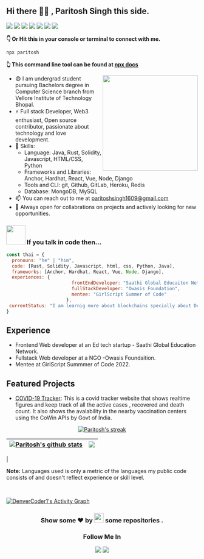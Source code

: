 ## Hi there :raising_hand_man: , Paritosh Singh this side.

[<img src="https://img.shields.io/badge/linkedin-%230077B5.svg?&style=for-the-badge&logo=linkedin&logoColor=white">](https://www.linkedin.com/in/proparitoshsingh/)
[<img src="https://img.shields.io/badge/linktree-39E09B?style=for-the-badge&logo=linktree&logoColor=white">](https://linktr.ee/proparitoshsingh)
[<img src="https://img.shields.io/badge/twitter-%230077B5.svg?&style=for-the-badge&logo=twitter&logoColor=white">](https://twitter.com/proparitosh1609)
[<img src="https://img.shields.io/badge/Instagram-E4405F?style=for-the-badge&logo=instagram&logoColor=white">](https://www.instagram.com/proparitoshsingh/)
[<img src="https://img.shields.io/badge/Portfolio-%23000000.svg?&style=for-the-badge">](https://proparitoshsingh.github.io/portfolio/)
[<img src="https://img.shields.io/badge/-LeetCode-FFA116?style=for-the-badge&logo=LeetCode&logoColor=black">](https://leetcode.com/proparitoshsingh/)
[<img src="https://img.shields.io/badge/HackerEarth-%232C3454.svg?&style=for-the-badge&logo=HackerEarth&logoColor=Blue">](https://www.hackerearth.com/@proparitoshsingh)

**👇 Or Hit this in your console or terminal to connect with me.**

```bash
npx paritosh
```
**👆 This command line tool can be found at [npx docs](https://github.com/proparitoshsingh/npx-personal-card)**

<img src="https://media.giphy.com/media/M9gbBd9nbDrOTu1Mqx/giphy.gif" align="right" width="250px" >

- 😄 I am undergrad student pursuing Bachelors degree in Computer Science branch from Vellore Institute of Technology Bhopal. 
- ⚡ Full stack Developer, Web3 enthusiast, Open source contributor, passionate about technology and love development.
- 🌱 Skills:
  - Language: Java, Rust, Solidity, Javascript, HTML/CSS, Python 
  - Frameworks and Libraries: Anchor, Hardhat, React, Vue, Node, Django 
  - Tools and CLI: git, Github, GitLab, Heroku, Redis
  - Database: MongoDB, MySQL
- 📫 You can reach out to me at paritoshsingh1609@gmail.com 
- 👯 Always open for collabrations on projects and actively looking for new opportunities.

### <img src="https://media.giphy.com/media/VgCDAzcKvsR6OM0uWg/giphy.gif" width="50"> If you talk in code then...  

```javascript
const thai = {
  pronouns: "he" | "him",
  code: [Rust, Solidity, Javascript, html, css, Python, Java],
  frameworks: [Anchor, Hardhat, React, Vue, Node, Django],
  experiences: {
                        frontEndDeveloper: "Saathi Global Educaiton Network",
                        fullStackDeveloper: "Owasis Foundation",
                        mentee: "GirlScript Summer of Code"
                      },
 currentStatus: "I am learnig more about blockchains specially about DeFi and tring to write some cool smart contracts!"
}
```

## Experience

- Frontend Web developer at an Ed tech startup - Saathi Global Education Network.
- Fullstack Web developer at a NGO -Owasis Foundaition.
- Mentee at GirlScript Summmer of Code 2022.

## Featured Projects

- [COVID-19 Tracker](https://proparitoshsingh.github.io/covid-19-tracker/): 
  This is a covid tracker website that shows realtime figures and keep track of all the active cases , recovered and death count. It also shows the avalability in the nearby vaccination centers using the CoWin APIs by Govt of India.

<p align="center">
  <a href="https://github.com/proparitoshsingh/github-readme-streak-stats">
    <img title="🔥 Get streak stats for your profile at git.io/streak-stats" alt="Paritosh's streak" src="https://streak-stats.demolab.com/?user=proparitoshsingh&theme=monokai-metallian&hide_border=true"/>
  </a>
</p>

| <a href="https://github.com/proparitoshsingh/github-readme-stats"><img align="center" src="https://github-readme-stats.vercel.app/api?username=proparitoshsingh&show_icons=true&include_all_commits=true&theme=gotham&hide_border=true" alt="Paritosh's github stats" /></a> | <a href="https://github.com/proparitoshsingh/github-readme-stats"><img align="center" src="https://github-readme-stats.vercel.app/api/top-langs/?username=proparitoshsingh&layout=compact&theme=gotham&hide_border=true" /></a> |
| ------------- | ------------- 
|

<b>Note:</b> Languages used is only a metric of the languages my public code consists of and doesn't reflect experience or skill level.

<br/>

<a href="https://github.com/ashutosh00710/github-readme-activity-graph"><img alt="DenverCoder1's Activity Graph" src="https://denvercoder1-activity-graph.herokuapp.com/graph/?username=proparitoshsingh&bg_color=1F222E&color=F8D866&line=F85D7F&point=FFFFFF&hide_border=true" /></a>
</div>
<h3 align="center">Show some ❤ by <img src="https://imgur.com/o7ncZFp.jpg" height=25px width=25px> some repositories .</h3>

<h3 align="center">Follow Me In</h3>
<div align="center">
  
[<img src="https://img.shields.io/badge/linkedin-%230077B5.svg?&style=for-the-badge&logo=linkedin&logoColor=white">](https://www.linkedin.com/in/proparitoshsingh/)
[<img src="https://img.shields.io/badge/twitter-%230077B5.svg?&style=for-the-badge&logo=twitter&logoColor=white">](https://twitter.com/proparitosh1609)

</div>
